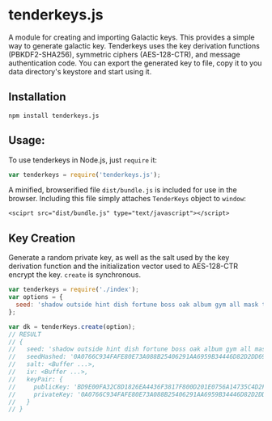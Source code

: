 # tenderkeys.js
A module for creating and importing Galactic keys. This provides a simple way to generate galactic key.
Tenderkeys uses the key derivation functions (PBKDF2-SHA256), symmetric ciphers (AES-128-CTR), and message authentication code. You can export the generated key to file, copy it to you data directory's keystore and start using it.

## Installation
```npm install tenderkeys.js```

## Usage:
To use tenderkeys in Node.js, just ```require``` it:

```js
var tenderkeys = require('tenderkeys.js');
```

A minified, browserified file ```dist/bundle.js``` is included for use in the browser. Including this file simply attaches ```TenderKeys``` object to ```window```:

```<sciprt src="dist/bundle.js" type="text/javascript"></script>```

## Key Creation
Generate a random private key, as well as the salt used by the key derivation function and the initialization vector used to AES-128-CTR encrypt the key. ```create``` is synchronous.

```js
var tenderkeys = require('./index');
var options = {
  seed: 'shadow outside hint dish fortune boss oak album gym all mask there' // optional
};

var dk = tenderKeys.create(option);
// RESULT
// {
//   seed: 'shadow outside hint dish fortune boss oak album gym all mask there',
//   seedHashed: '0A0766C934FAFE80E73A088B25406291AA6959B34446D82D2DD698C88100EDD9',
//   salt: <Buffer ...>,
//   iv: <Buffer ...>,
//   keyPair: {
//     publicKey: 'BD9E00FA32C8D1826EA4436F3817F800D201E0756A14735C4D2F72F30D11B1BE',
//     privateKey: '0A0766C934FAFE80E73A088B25406291AA6959B34446D82D2DD698C88100EDD9BD9E00FA32C8D1826EA4436F3817F800D201E0756A14735C4D2F72F30D11B1BE'
//   }
// }




